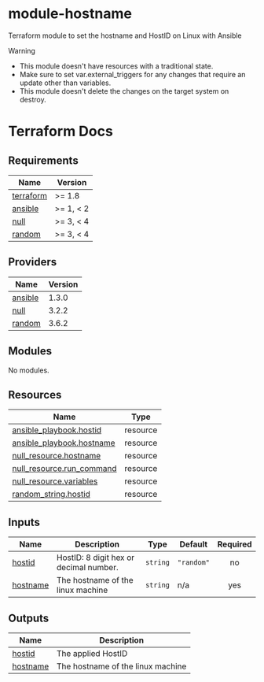 # module-hostname
Terraform module to set the hostname and HostID on Linux with Ansible

> [!Warning]
> * This module doesn't have resources with a traditional state.
> * Make sure to set var.external_triggers for any changes that require an update other than variables.
> * This module doesn't delete the changes on the target system on destroy.

# Terraform Docs

<!-- BEGINNING OF PRE-COMMIT-TERRAFORM DOCS HOOK -->
## Requirements

| Name | Version |
|------|---------|
| <a name="requirement_terraform"></a> [terraform](#requirement\_terraform) | >= 1.8 |
| <a name="requirement_ansible"></a> [ansible](#requirement\_ansible) | >= 1, < 2 |
| <a name="requirement_null"></a> [null](#requirement\_null) | >= 3, < 4 |
| <a name="requirement_random"></a> [random](#requirement\_random) | >= 3, < 4 |

## Providers

| Name | Version |
|------|---------|
| <a name="provider_ansible"></a> [ansible](#provider\_ansible) | 1.3.0 |
| <a name="provider_null"></a> [null](#provider\_null) | 3.2.2 |
| <a name="provider_random"></a> [random](#provider\_random) | 3.6.2 |

## Modules

No modules.

## Resources

| Name | Type |
|------|------|
| [ansible_playbook.hostid](https://registry.terraform.io/providers/ansible/ansible/latest/docs/resources/playbook) | resource |
| [ansible_playbook.hostname](https://registry.terraform.io/providers/ansible/ansible/latest/docs/resources/playbook) | resource |
| [null_resource.hostname](https://registry.terraform.io/providers/hashicorp/null/latest/docs/resources/resource) | resource |
| [null_resource.run_command](https://registry.terraform.io/providers/hashicorp/null/latest/docs/resources/resource) | resource |
| [null_resource.variables](https://registry.terraform.io/providers/hashicorp/null/latest/docs/resources/resource) | resource |
| [random_string.hostid](https://registry.terraform.io/providers/hashicorp/random/latest/docs/resources/string) | resource |

## Inputs

| Name | Description | Type | Default | Required |
|------|-------------|------|---------|:--------:|
| <a name="input_hostid"></a> [hostid](#input\_hostid) | HostID: 8 digit hex or decimal number. | `string` | `"random"` | no |
| <a name="input_hostname"></a> [hostname](#input\_hostname) | The hostname of the linux machine | `string` | n/a | yes |

## Outputs

| Name | Description |
|------|-------------|
| <a name="output_hostid"></a> [hostid](#output\_hostid) | The applied HostID |
| <a name="output_hostname"></a> [hostname](#output\_hostname) | The hostname of the linux machine |
<!-- END OF PRE-COMMIT-TERRAFORM DOCS HOOK -->
